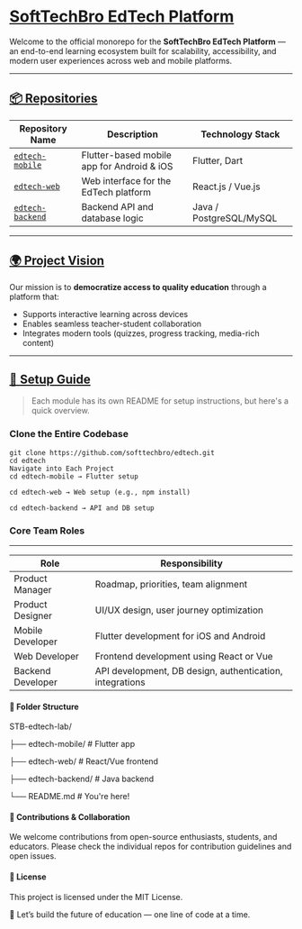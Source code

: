 # <u>SoftTechBro EdTech Platform</u>

Welcome to the official monorepo for the **SoftTechBro EdTech Platform** — an end-to-end learning ecosystem built for scalability, accessibility, and modern user experiences across web and mobile platforms.

---

## <u>📦 Repositories</u>

| Repository Name   | Description                                | Technology Stack |
|-------------------|--------------------------------------------|------------------|
| [`edtech-mobile`](https://github.com/STB-edtech-lab/edtech-mobile) | Flutter-based mobile app for Android & iOS | Flutter, Dart     |
| [`edtech-web`](https://github.com/STB-edtech-lab/edtech-web)      | Web interface for the EdTech platform       | React.js / Vue.js |
| [`edtech-backend`](https://github.com/STB-edtech-lab/edtech-backend) | Backend API and database logic              | Java / PostgreSQL/MySQL |

---

## <u>🌍 Project Vision</u>

Our mission is to **democratize access to quality education** through a platform that:
- Supports interactive learning across devices
- Enables seamless teacher-student collaboration
- Integrates modern tools (quizzes, progress tracking, media-rich content)

---

## <u>🔧 Setup Guide</u>

> Each module has its own README for setup instructions, but here's a quick overview.

### Clone the Entire Codebase

```
git clone https://github.com/softtechbro/edtech.git
cd edtech
Navigate into Each Project
cd edtech-mobile → Flutter setup

cd edtech-web → Web setup (e.g., npm install)

cd edtech-backend → API and DB setup
```

### Core Team Roles
---
| Role              | Responsibility                                       |
|-------------------|------------------------------------------------------|
| Product Manager   | Roadmap, priorities, team alignment                  |
| Product Designer  | UI/UX design, user journey optimization              |
| Mobile Developer  | Flutter development for iOS and Android              |
| Web Developer     | Frontend development using React or Vue              |
| Backend Developer | API development, DB design, authentication, integrations |



#### 📂 Folder Structure

STB-edtech-lab/

├── edtech-mobile/       # Flutter app

├── edtech-web/          # React/Vue frontend

├── edtech-backend/      # Java backend

└── README.md            # You're here!



#### 📣 Contributions & Collaboration
We welcome contributions from open-source enthusiasts, students, and educators. Please check the individual repos for contribution guidelines and open issues.

#### 📜 License
This project is licensed under the MIT License.

🚀 Let’s build the future of education — one line of code at a time.
